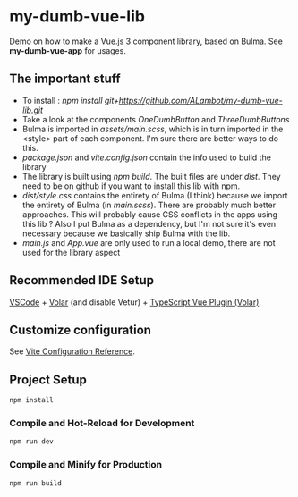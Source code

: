 # my-dumb-vue-lib

Demo on how to make a Vue.js 3 component library, based on Bulma. See **my-dumb-vue-app** for usages.

## The important stuff

- To install : *npm install git+https://github.com/ALambot/my-dumb-vue-lib.git*
- Take a look at the components *OneDumbButton* and *ThreeDumbButtons*
- Bulma is imported in *assets/main.scss*, which is in turn imported in the \<style\> part of each component. I'm sure there are better ways to do this.
- *package.json* and *vite.config.json* contain the info used to build the library
- The library is built using *npm build*. The built files are under *dist*. They need to be on github if you want to install this lib with npm.
- *dist/style.css* contains the entirety of Bulma (I think) because we import the entirety of Bulma (in *main.scss*). There are probably much better approaches. This will probably cause CSS conflicts in the apps using this lib ? Also I put Bulma as a dependency, but I'm not sure it's even necessary because we basically ship Bulma with the lib.
- *main.js* and *App.vue* are only used to run a local demo, there are not used for the library aspect

## Recommended IDE Setup

[VSCode](https://code.visualstudio.com/) + [Volar](https://marketplace.visualstudio.com/items?itemName=Vue.volar) (and disable Vetur) + [TypeScript Vue Plugin (Volar)](https://marketplace.visualstudio.com/items?itemName=Vue.vscode-typescript-vue-plugin).

## Customize configuration

See [Vite Configuration Reference](https://vitejs.dev/config/).

## Project Setup

```sh
npm install
```

### Compile and Hot-Reload for Development

```sh
npm run dev
```

### Compile and Minify for Production

```sh
npm run build
```
